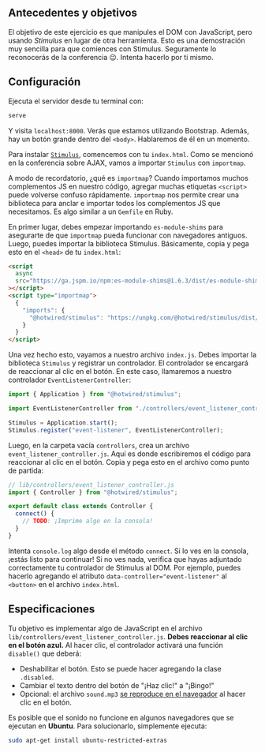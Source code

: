 ## Antecedentes y objetivos

El objetivo de este ejercicio es que manipules el DOM con JavaScript, pero usando _Stimulus_ en lugar de otra herramienta. Esto es una demostración muy sencilla para que comiences con Stimulus. Seguramente lo reconocerás de la conferencia 😉. Intenta hacerlo por ti mismo.

## Configuración

Ejecuta el servidor desde tu terminal con:

```bash
serve
```

Y visita `localhost:8000`. Verás que estamos utilizando Bootstrap. Además, hay un botón grande dentro del `<body>`. Hablaremos de él en un momento.

Para instalar [`Stimulus`](https://stimulus.hotwired.dev/handbook/installing), comencemos con tu `index.html`. Como se mencionó en la conferencia sobre AJAX, vamos a importar `Stimulus` con `importmap`.

A modo de recordatorio, ¿qué es `importmap`? Cuando importamos muchos complementos JS en nuestro código, agregar muchas etiquetas `<script>` puede volverse confuso rápidamente. `importmap` nos permite crear una biblioteca para anclar e importar todos los complementos JS que necesitamos. Es algo similar a un `Gemfile` en Ruby.

En primer lugar, debes empezar importando `es-module-shims` para asegurarte de que `importmap` pueda funcionar con navegadores antiguos. Luego, puedes importar la biblioteca Stimulus. Básicamente, copia y pega esto en el `<head>` de tu `index.html`:

```html
<script
  async
  src="https://ga.jspm.io/npm:es-module-shims@1.6.3/dist/es-module-shims.js"
></script>
<script type="importmap">
  {
    "imports": {
      "@hotwired/stimulus": "https://unpkg.com/@hotwired/stimulus/dist/stimulus.js"
    }
  }
</script>
```

Una vez hecho esto, vayamos a nuestro archivo `index.js`. Debes importar la biblioteca `Stimulus` y registrar un controlador. El controlador se encargará de reaccionar al clic en el botón. En este caso, llamaremos a nuestro controlador `EventListenerController`:

```javascript
import { Application } from "@hotwired/stimulus";

import EventListenerController from "./controllers/event_listener_controller.js";

Stimulus = Application.start();
Stimulus.register("event-listener", EventListenerController);
```

Luego, en la carpeta vacía `controllers`, crea un archivo `event_listener_controller.js`. Aquí es donde escribiremos el código para reaccionar al clic en el botón. Copia y pega esto en el archivo como punto de partida:

```javascript
// lib/controllers/event_listener_controller.js
import { Controller } from "@hotwired/stimulus";

export default class extends Controller {
  connect() {
    // TODO: ¡Imprime algo en la consola!
  }
}
```

Intenta `console.log` algo desde el método `connect`. Si lo ves en la consola, ¡estás listo para continuar! Si no ves nada, verifica que hayas adjuntado correctamente tu controlador de Stimulus al DOM. Por ejemplo, puedes hacerlo agregando el atributo `data-controller="event-listener"` al `<button>` en el archivo `index.html`.

## Especificaciones

Tu objetivo es implementar algo de JavaScript en el archivo `lib/controllers/event_listener_controller.js`. **Debes reaccionar al clic en el botón azul.** Al hacer clic, el controlador activará una función `disable()` que deberá:

- Deshabilitar el botón. Esto se puede hacer agregando la clase `.disabled`.
- Cambiar el texto dentro del botón de "¡Haz clic!" a "¡Bingo!"
- Opcional: el archivo `sound.mp3` [se reproduce en el navegador](https://stackoverflow.com/questions/9419263/playing-audio-with-javascript) al hacer clic en el botón.

Es posible que el sonido no funcione en algunos navegadores que se ejecutan en **Ubuntu**. Para solucionarlo, simplemente ejecuta:

```bash
sudo apt-get install ubuntu-restricted-extras
```

